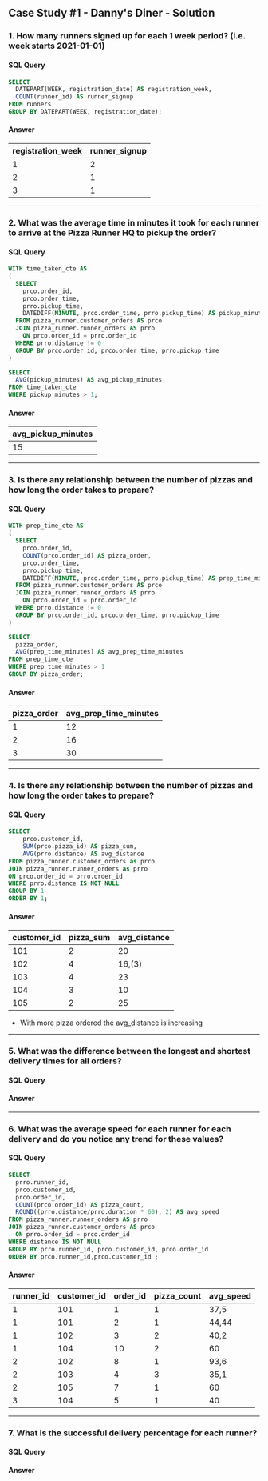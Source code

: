 ## Case Study #1 - Danny's Diner - Solution
### 1. How many runners signed up for each 1 week period? (i.e. week starts 2021-01-01)
#### SQL Query
````sql
SELECT 
  DATEPART(WEEK, registration_date) AS registration_week,
  COUNT(runner_id) AS runner_signup
FROM runners
GROUP BY DATEPART(WEEK, registration_date);
````
#### Answer
| registration_week | runner_signup |
| ----------- | ----------- |
| 1           | 2          |
| 2           | 1          |
| 3           | 1          |
<hr>

### 2. What was the average time in minutes it took for each runner to arrive at the Pizza Runner HQ to pickup the order?
#### SQL Query
````sql
WITH time_taken_cte AS
(
  SELECT 
    prco.order_id, 
    prco.order_time, 
    prro.pickup_time, 
    DATEDIFF(MINUTE, prco.order_time, prro.pickup_time) AS pickup_minutes
  FROM pizza_runner.customer_orders AS prco
  JOIN pizza_runner.runner_orders AS prro
    ON prco.order_id = prro.order_id
  WHERE prro.distance != 0
  GROUP BY prco.order_id, prco.order_time, prro.pickup_time
)

SELECT 
  AVG(pickup_minutes) AS avg_pickup_minutes
FROM time_taken_cte
WHERE pickup_minutes > 1;
````
#### Answer
| avg_pickup_minutes | 
| ----------- | 
| 15 | 

<hr>

### 3. Is there any relationship between the number of pizzas and how long the order takes to prepare?
#### SQL Query
````sql
WITH prep_time_cte AS
(
  SELECT 
    prco.order_id, 
    COUNT(prco.order_id) AS pizza_order, 
    prco.order_time, 
    prro.pickup_time, 
    DATEDIFF(MINUTE, prco.order_time, prro.pickup_time) AS prep_time_minutes
  FROM pizza_runner.customer_orders AS prco
  JOIN pizza_runner.runner_orders AS prro
    ON prco.order_id = prro.order_id
  WHERE prro.distance != 0
  GROUP BY prco.order_id, prco.order_time, prro.pickup_time
)

SELECT 
  pizza_order, 
  AVG(prep_time_minutes) AS avg_prep_time_minutes
FROM prep_time_cte
WHERE prep_time_minutes > 1
GROUP BY pizza_order;
````
#### Answer
| pizza_order | avg_prep_time_minutes |
| ----------- | ----------- |
| 1           | 12          |
| 2           | 16         |
| 3           | 30         |
<hr>

### 4. Is there any relationship between the number of pizzas and how long the order takes to prepare?
#### SQL Query
````sql
SELECT 
	prco.customer_id, 
	SUM(prco.pizza_id) AS pizza_sum,
	AVG(prro.distance) AS avg_distance
FROM pizza_runner.customer_orders as prco
JOIN pizza_runner.runner_orders as prro 
ON prco.order_id = prro.order_id
WHERE prro.distance IS NOT NULL
GROUP BY 1
ORDER BY 1;
````
#### Answer
| customer_id | pizza_sum |avg_distance |
| ----------- | ----------- | ----------- |
| 101           | 2          |20
| 102           | 4   | 16,(3)
| 103           | 4         | 23
| 104           | 3        | 10
| 105           | 2        | 25

- With more pizza ordered the avg_distance is increasing
<hr>

### 5. What was the difference between the longest and shortest delivery times for all orders?
#### SQL Query

#### Answer

<hr>

### 6. What was the average speed for each runner for each delivery and do you notice any trend for these values?
#### SQL Query
````sql
SELECT 
  prro.runner_id, 
  prco.customer_id, 
  prco.order_id, 
  COUNT(prco.order_id) AS pizza_count,
  ROUND((prro.distance/prro.duration * 60), 2) AS avg_speed
FROM pizza_runner.runner_orders AS prro
JOIN pizza_runner.customer_orders AS prco
  ON prro.order_id = prco.order_id
WHERE distance IS NOT NULL
GROUP BY prro.runner_id, prco.customer_id, prco.order_id
ORDER BY prco.runner_id,prco.customer_id ;

````
#### Answer
| runner_id | customer_id |order_id |pizza_count |avg_speed |
| ----------- | ----------- | ----------- |----------- |----------- |
| 1           | 101       |  1	  |	 1     |  37,5 |
| 1           | 101       |  2	  |	 1     |  44,44 |
| 1           | 102       | 3	  |	 2     |  40,2 |
| 1           | 104    	  | 10 |   2 |  60  |
| 2           | 102       | 8	  |	1      |  93,6|
| 2           | 103       |4 	  |	3      |  	35,1|
| 2           | 105       |7 	  |	1      |  	60  |
| 3           | 104       |5 	  |	1      |  	40  |
<hr>

### 7. What is the successful delivery percentage for each runner?
#### SQL Query

#### Answer

